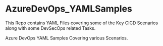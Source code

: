 # AzureDevOps_YAMLSamples
This Repo contains YAML Files covering some of the Key CICD Scenarios along with some DevSecOps related Tasks.

Azure DevOps YAML Samples Covering various Scenarios.
